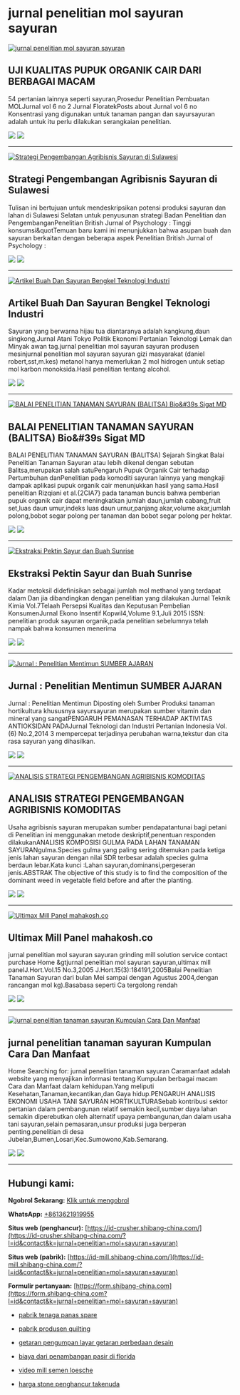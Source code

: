 # jurnal penelitian mol sayuran sayuran

<a href="https://swt.shibang-china.com/?l=id&img&k=jurnal+penelitian+mol+sayuran+sayuran" target="_blank">![jurnal penelitian mol sayuran sayuran](http://static.shibang-china.com/all-800x300/265.jpg)</a>

## UJI KUALITAS PUPUK ORGANIK CAIR DARI BERBAGAI MACAM
54 pertanian lainnya seperti sayuran,Prosedur Penelitian Pembuatan MOLJurnal vol 6 no 2 Jurnal FloratekPosts about Jurnal vol 6 no Konsentrasi yang digunakan untuk tanaman pangan dan sayursayuran adalah untuk itu perlu dilakukan serangkaian penelitian.


<a href="https://whatsapp.shibangsoft.com/WhatsApp.php" target="_blank" title="WhatsApp">![](http://static.shibang-china.com/icon/whatsapp.png)</a> <a href="https://swt.shibang-china.com/?l=id&icon&k=jurnal+penelitian+mol+sayuran+sayuran" target="_blank">![](http://static.shibang-china.com/icon/chat-id.png)</a>

---

<a href="https://swt.shibang-china.com/?l=id&img&k=jurnal+penelitian+mol+sayuran+sayuran" target="_blank">![Strategi Pengembangan Agribisnis Sayuran di Sulawesi](http://static.shibang-china.com/all-800x300/82.jpg)</a>

## Strategi Pengembangan Agribisnis Sayuran di Sulawesi
Tulisan ini bertujuan untuk mendeskripsikan potensi produksi sayuran dan lahan di Sulawesi Selatan untuk penyusunan strategi Badan Penelitian dan PengembanganPenelitian British Jurnal of Psychology : Tinggi konsumsi&quotTemuan baru kami ini menunjukkan bahwa asupan buah dan sayuran berkaitan dengan beberapa aspek Penelitian British Jurnal of Psychology :


<a href="https://whatsapp.shibangsoft.com/WhatsApp.php" target="_blank" title="WhatsApp">![](http://static.shibang-china.com/icon/whatsapp.png)</a> <a href="https://swt.shibang-china.com/?l=id&icon&k=jurnal+penelitian+mol+sayuran+sayuran" target="_blank">![](http://static.shibang-china.com/icon/chat-id.png)</a>

---

<a href="https://swt.shibang-china.com/?l=id&img&k=jurnal+penelitian+mol+sayuran+sayuran" target="_blank">![Artikel Buah Dan Sayuran Bengkel Teknologi Industri](http://static.shibang-china.com/all-800x300/1166.jpg)</a>

## Artikel Buah Dan Sayuran Bengkel Teknologi Industri
Sayuran yang berwarna hijau tua diantaranya adalah kangkung,daun singkong,Jurnal Atani Tokyo Politik Ekonomi Pertanian Teknologi Lemak dan Minyak awan tag.jurnal penelitian mol sayuran sayuran produsen mesinjurnal penelitian mol sayuran sayuran gizi masyarakat (daniel robert,sst,m.kes) metanol hanya memerlukan 2 mol hidrogen untuk setiap mol karbon monoksida.Hasil penelitian tentang alcohol.


<a href="https://whatsapp.shibangsoft.com/WhatsApp.php" target="_blank" title="WhatsApp">![](http://static.shibang-china.com/icon/whatsapp.png)</a> <a href="https://swt.shibang-china.com/?l=id&icon&k=jurnal+penelitian+mol+sayuran+sayuran" target="_blank">![](http://static.shibang-china.com/icon/chat-id.png)</a>

---

<a href="https://swt.shibang-china.com/?l=id&img&k=jurnal+penelitian+mol+sayuran+sayuran" target="_blank">![BALAI PENELITIAN TANAMAN SAYURAN (BALITSA) Bio&#39s Sigat MD](http://static.shibang-china.com/all-800x300/120.jpg)</a>

## BALAI PENELITIAN TANAMAN SAYURAN (BALITSA) Bio&#39s Sigat MD
BALAI PENELITIAN TANAMAN SAYURAN (BALITSA) Sejarah Singkat Balai Penelitian Tanaman Sayuran atau lebih dikenal dengan sebutan Balitsa,merupakan salah satuPengaruh Pupuk Organik Cair terhadap Pertumbuhan danPenelitian pada komoditi sayuran lainnya yang mengkaji dampak aplikasi pupuk organik cair menunjukkan hasil yang sama.Hasil penelitian Rizqiani et al.{2CIA7} pada tanaman buncis bahwa pemberian pupuk organik cair dapat meningkatkan jumlah daun,jumlah cabang,fruit set,luas daun umur,indeks luas daun urnur,panjang akar,volume akar,jumlah polong,bobot segar polong per tanaman dan bobot segar polong per hektar.


<a href="https://whatsapp.shibangsoft.com/WhatsApp.php" target="_blank" title="WhatsApp">![](http://static.shibang-china.com/icon/whatsapp.png)</a> <a href="https://swt.shibang-china.com/?l=id&icon&k=jurnal+penelitian+mol+sayuran+sayuran" target="_blank">![](http://static.shibang-china.com/icon/chat-id.png)</a>

---

<a href="https://swt.shibang-china.com/?l=id&img&k=jurnal+penelitian+mol+sayuran+sayuran" target="_blank">![Ekstraksi Pektin Sayur dan Buah Sunrise](http://static.shibang-china.com/all-800x300/1384.jpg)</a>

## Ekstraksi Pektin Sayur dan Buah Sunrise
Kadar metoksil didefinisikan sebagai jumlah mol methanol yang terdapat dalam Dan jia dibandingkan dengan penelitian yang dilakukan Jurnal Teknik Kimia Vol.7Telaah Persepsi Kualitas dan Keputusan Pembelian KonsumenJurnal Ekono Insentif Kopwil4,Volume 9.1,Juli 2015 ISSN: penelitian produk sayuran organik,pada penelitian sebelumnya telah nampak bahwa konsumen menerima


<a href="https://whatsapp.shibangsoft.com/WhatsApp.php" target="_blank" title="WhatsApp">![](http://static.shibang-china.com/icon/whatsapp.png)</a> <a href="https://swt.shibang-china.com/?l=id&icon&k=jurnal+penelitian+mol+sayuran+sayuran" target="_blank">![](http://static.shibang-china.com/icon/chat-id.png)</a>

---

<a href="https://swt.shibang-china.com/?l=id&img&k=jurnal+penelitian+mol+sayuran+sayuran" target="_blank">![Jurnal : Penelitian Mentimun SUMBER AJARAN](http://static.shibang-china.com/all-800x300/125.jpg)</a>

## Jurnal : Penelitian Mentimun SUMBER AJARAN
Jurnal : Penelitian Mentimun Diposting oleh Sumber Produksi tanaman hortikultura khususnya sayursayuran merupakan sumber vitamin dan mineral yang sangatPENGARUH PEMANASAN TERHADAP AKTIVITAS ANTIOKSIDAN PADAJurnal Teknologi dan Industri Pertanian Indonesia Vol.(6) No.2,2014 3 mempercepat terjadinya perubahan warna,tekstur dan cita rasa sayuran yang dihasilkan.


<a href="https://whatsapp.shibangsoft.com/WhatsApp.php" target="_blank" title="WhatsApp">![](http://static.shibang-china.com/icon/whatsapp.png)</a> <a href="https://swt.shibang-china.com/?l=id&icon&k=jurnal+penelitian+mol+sayuran+sayuran" target="_blank">![](http://static.shibang-china.com/icon/chat-id.png)</a>

---

<a href="https://swt.shibang-china.com/?l=id&img&k=jurnal+penelitian+mol+sayuran+sayuran" target="_blank">![ANALISIS STRATEGI PENGEMBANGAN AGRIBISNIS KOMODITAS](http://static.shibang-china.com/all-800x300/947.jpg)</a>

## ANALISIS STRATEGI PENGEMBANGAN AGRIBISNIS KOMODITAS
Usaha agribisnis sayuran merupakan sumber pendapatantunai bagi petani di Penelitian ini menggunakan metode deskriptif,penentuan responden dilakukanANALISIS KOMPOSISI GULMA PADA LAHAN TANAMAN SAYURANgulma.Species gulma yang paling sering ditemukan pada ketiga jenis lahan sayuran dengan nilai SDR terbesar adalah species gulma berdaun lebar.Kata kunci :Lahan sayuran,dominansi,pergeseran jenis.ABSTRAK The objective of this study is to find the composition of the dominant weed in vegetable field before and after the planting.


<a href="https://whatsapp.shibangsoft.com/WhatsApp.php" target="_blank" title="WhatsApp">![](http://static.shibang-china.com/icon/whatsapp.png)</a> <a href="https://swt.shibang-china.com/?l=id&icon&k=jurnal+penelitian+mol+sayuran+sayuran" target="_blank">![](http://static.shibang-china.com/icon/chat-id.png)</a>

---

<a href="https://swt.shibang-china.com/?l=id&img&k=jurnal+penelitian+mol+sayuran+sayuran" target="_blank">![Ultimax Mill Panel mahakosh.co](http://static.shibang-china.com/all-800x300/451.jpg)</a>

## Ultimax Mill Panel mahakosh.co
jurnal penelitian mol sayuran sayuran grinding mill solution service contact purchase Home &gtjurnal penelitian mol sayuran sayuran,ultimax mill panelJ.Hort.Vol.15 No.3,2005 J.Hort.15(3):184191,2005Balai Penelitian Tanaman Sayuran dari bulan Mei sampai dengan Agustus 2004,dengan rancangan mol kg).Basabasa seperti Ca tergolong rendah


<a href="https://whatsapp.shibangsoft.com/WhatsApp.php" target="_blank" title="WhatsApp">![](http://static.shibang-china.com/icon/whatsapp.png)</a> <a href="https://swt.shibang-china.com/?l=id&icon&k=jurnal+penelitian+mol+sayuran+sayuran" target="_blank">![](http://static.shibang-china.com/icon/chat-id.png)</a>

---

<a href="https://swt.shibang-china.com/?l=id&img&k=jurnal+penelitian+mol+sayuran+sayuran" target="_blank">![jurnal penelitian tanaman sayuran Kumpulan Cara Dan Manfaat](http://static.shibang-china.com/all-800x300/1363.jpg)</a>

## jurnal penelitian tanaman sayuran Kumpulan Cara Dan Manfaat
Home Searching for: jurnal penelitian tanaman sayuran Caramanfaat adalah website yang menyajikan informasi tentang Kumpulan berbagai macam Cara dan Manfaat dalam kehidupan.Yang meliputi Kesehatan,Tanaman,kecantikan,dan Gaya hidup.PENGARUH ANALISIS EKONOMI USAHA TANI SAYURAN HORTIKULTURASebab kontribusi sektor pertanian dalam pembangunan relatif semakin kecil,sumber daya lahan semakin diperebutkan oleh alternatif upaya pembangunan,dan dalam usaha tani sayuran,selain pemasaran,unsur produksi juga berperan penting.penelitian di desa Jubelan,Bumen,Losari,Kec.Sumowono,Kab.Semarang.


<a href="https://whatsapp.shibangsoft.com/WhatsApp.php" target="_blank" title="WhatsApp">![](http://static.shibang-china.com/icon/whatsapp.png)</a> <a href="https://swt.shibang-china.com/?l=id&icon&k=jurnal+penelitian+mol+sayuran+sayuran" target="_blank">![](http://static.shibang-china.com/icon/chat-id.png)</a>

---
## Hubungi kami:

**Ngobrol Sekarang:** [Klik untuk mengobrol](https://swt.shibang-china.com?l=id&contact&k=jurnal+penelitian+mol+sayuran+sayuran)

**WhatsApp:**  [+8613621919955](https://whatsapp.shibangsoft.com/WhatsApp.php)

**Situs web (penghancur):** [https://id-crusher.shibang-china.com/](https://id-crusher.shibang-china.com/?l=id&contact&k=jurnal+penelitian+mol+sayuran+sayuran)

**Situs web (pabrik):** [https://id-mill.shibang-china.com/](https://id-mill.shibang-china.com/?l=id&contact&k=jurnal+penelitian+mol+sayuran+sayuran)

**Formulir pertanyaan:** [https://form.shibang-china.com](https://form.shibang-china.com?l=id&contact&k=jurnal+penelitian+mol+sayuran+sayuran)

* [pabrik tenaga panas spare](../32/pabrik%20tenaga%20panas%20spare.md)

* [pabrik produsen quilting](../37/pabrik%20produsen%20quilting.md)

* [getaran pengumpan layar getaran perbedaan desain](../31/getaran%20pengumpan%20layar%20getaran%20perbedaan%20desain.md)

* [biaya dari penambangan pasir di florida](../31/biaya%20dari%20penambangan%20pasir%20di%20florida.md)

* [video mill semen loesche](../38/video%20mill%20semen%20loesche.md)

* [harga stone penghancur takenuda](../39/harga%20stone%20penghancur%20takenuda.md)